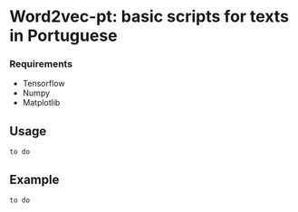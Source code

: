 # Word2vec-pt: basic scripts for texts in Portuguese



### Requirements
* Tensorflow
* Numpy
* Matplotlib

## Usage

```
to do

```


## Example

```
to do

```
